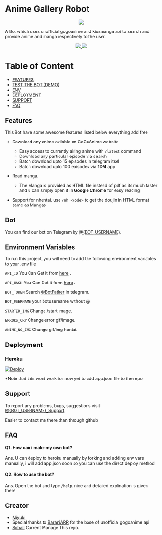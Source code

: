 
# Anime Gallery Robot

<p align="center">
  <img src="https://sohailservers.xyz/python/image-github-png.png">
</p>

A Bot which uses unofficial gogoanime and kissmanga api to search and provide anime and manga respectively to the user.  
 <p align='center'>
  <a href="https://www.python.org/" alt="made-with-python"> <img src="https://img.shields.io/badge/Made%20with-Python-00ead3.svg?style=flat-square&logo=python&logoColor=00ead3&color=00ead3" /> </a>
  <a href="https://github.com/noobsohail/Sicily_Von_Claude/" alt="Maintenance"> <img src="https://img.shields.io/badge/Maintained%3F-Yes-green.svg?style=flat-square&logo=serverless&logoColor=00ead3&color=00ead3" /> </a>
</p>

# Table of Content

- [FEATURES](#features)
- [TEST THE BOT (DEMO)](#bot)
- [ENV](#environment-variables)
- [DEPLOYMENT](#deployment)
- [SUPPORT](#support)
- [FAQ](#faq)

## Features

This Bot have some awesome features listed below everything add free
- Download any anime avilable on GoGoAnime website
  - Easy access to currently airing anime with  `/latest` command
  - Download any particular episode via search
  - Batch download upto 15 episodes in telegram itsel
  - Batch download upto 100 episodes via **1DM** app

- Read manga.
  - The Manga is provided as HTML file instead of pdf as its much faster and u can simply open it in **Google Chrome** for easy reading

- Support for nhentai.
    use `/nh <code>` to get the doujin in HTML format same as Mangas

  
## Bot 

You can find our bot on Telegram by [@{BOT_USERNAME}](https://t.me/anime_gallery_robot).
  
## Environment Variables

To run this project, you will need to add the following environment variables to your .env file

`API_ID` You Can Get it from [here](https://my.telegram.org/) .

`API_HASH` You Can Get it form [here](https://my.telegram.org/) .

`BOT_TOKEN` Search [@BotFather](https://t.me/botfather) in telegram.

`BOT_USERNAME` your botusername without @

`STARTER_IMG` Change /start image.

`ERRORS_CRY` Change error gif/image.

`ANIME_NO_IMG` Change gif/img hentai.

## Deployment 

### Heroku

[![Deploy](https://www.herokucdn.com/deploy/button.svg)](https://heroku.com/deploy?template=https://github.com/noobsohail/Sicily_Von_Claude)

*Note that this wont work for now yet to add app.json file to the repo  

## Support
To report any problems, bugs, suggestions visit [@{BOT_USERNAME}_Support](https://t.me/erzascarlet_justice).

Easier to contact me there than through github

  
## FAQ

#### Q1. How can i make my own bot?

Ans. U can deploy to heroku manually by forking and adding env vars manually, i will add app.json soon so you can use the direct deploy method 

#### Q2. How to use the bot?

Ans. Open the bot and type `/help`.
nice and detailed explination is given there

## Creator

- [Miyuki](https://github.com/MiyukiKun/Anime_Gallery_Bot)
- Special thanks to [BaraniARR](https://github.com/BaraniARR/gogoanimeapi) for the base of unofficial gogoanime api
- [Sohail](https://github.com/noobsohail) Current Manage This repo.
